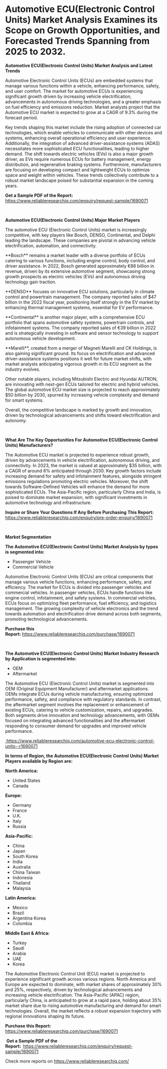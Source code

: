 <p><h1>Automotive ECU(Electronic Control Units) Market Analysis Examines its Scope on Growth Opportunities, and Forecasted Trends Spanning from 2025 to 2032.</h1></p><p><strong>Automotive ECU(Electronic Control Units) Market Analysis and Latest Trends</strong></p>
<p><p>Automotive Electronic Control Units (ECUs) are embedded systems that manage various functions within a vehicle, enhancing performance, safety, and user comfort. The market for automotive ECUs is experiencing significant growth driven by increasing vehicle electrification, advancements in autonomous driving technologies, and a greater emphasis on fuel efficiency and emissions reduction. Market analysts project that the Automotive ECU market is expected to grow at a CAGR of 9.3% during the forecast period. </p><p>Key trends shaping this market include the rising adoption of connected car technologies, which enable vehicles to communicate with other devices and systems, enhancing overall operational efficiency and user experience. Additionally, the integration of advanced driver-assistance systems (ADAS) necessitates more sophisticated ECU functionalities, leading to higher demand. The shift towards electric vehicles (EVs) is also a major growth driver, as EVs require numerous ECUs for battery management, energy distribution, and regenerative braking systems. Furthermore, manufacturers are focusing on developing compact and lightweight ECUs to optimize space and weight within vehicles. These trends collectively contribute to a robust market landscape poised for substantial expansion in the coming years.</p></p>
<p><strong>Get a Sample PDF of the Report:&nbsp;</strong> <a href="https://www.reliableresearchiq.com/enquiry/request-sample/1690071?utm_campaign=3080&utm_medium=2&utm_source=Github&utm_content=ia&utm_term=26032025&utm_id=automotive-ecuelectronic-control-units">https://www.reliableresearchiq.com/enquiry/request-sample/1690071</a></p>
<p>&nbsp;</p>
<p><strong>Automotive ECU(Electronic Control Units) Major Market Players</strong></p>
<p><p>The automotive ECU (Electronic Control Units) market is increasingly competitive, with key players like Bosch, DENSO, Continental, and Delphi leading the landscape. These companies are pivotal in advancing vehicle electrification, automation, and connectivity.</p><p>**Bosch** remains a market leader with a diverse portfolio of ECUs catering to various functions, including engine control, body control, and driver assistance. In 2022, Bosch generated approximately €88 billion in revenue, driven by its extensive automotive segment, showcasing strong growth prospects as electric vehicles (EVs) and autonomous driving technology gain traction.</p><p>**DENSO** focuses on innovative ECU solutions, particularly in climate control and powertrain management. The company reported sales of $47 billion in the 2022 fiscal year, positioning itself strongly in the EV market by enhancing thermal management systems, essential for EV performance.</p><p>**Continental** is another major player, with a comprehensive ECU portfolio that spans automotive safety systems, powertrain controls, and infotainment systems. The company reported sales of €39 billion in 2022 and is strategically investing in software and sensor technology to support autonomous vehicle development.</p><p>**Marelli**, created from a merger of Magneti Marelli and CK Holdings, is also gaining significant ground. Its focus on electrification and advanced driver-assistance systems positions it well for future market shifts, with market analysts anticipating vigorous growth in its ECU segment as the industry evolves.</p><p>Other notable players, including Mitsubishi Electric and Hyundai AUTRON, are innovating with next-gen ECUs tailored for electric and hybrid vehicles. The global automotive ECU market size is projected to reach approximately $50 billion by 2030, spurred by increasing vehicle complexity and demand for smart systems.</p><p>Overall, the competitive landscape is marked by growth and innovation, driven by technological advancements and shifts toward electrification and autonomy.</p></p>
<p>&nbsp;</p>
<p><strong>What Are The Key Opportunities For Automotive ECU(Electronic Control Units) Manufacturers?</strong></p>
<p><p>The Automotive ECU market is projected to experience robust growth, driven by advancements in vehicle electrification, autonomous driving, and connectivity. In 2023, the market is valued at approximately $35 billion, with a CAGR of around 6% anticipated through 2030. Key growth factors include increasing demand for safety and infotainment features, alongside stringent emissions regulations promoting electric vehicles. Moreover, the shift towards Software-Defined Vehicles will enhance the demand for more sophisticated ECUs. The Asia-Pacific region, particularly China and India, is poised to dominate market expansion, with significant investments in automotive technology and infrastructure.</p></p>
<p><strong>Inquire or Share Your Questions If Any Before Purchasing This Report:</strong> <a href="https://www.reliableresearchiq.com/enquiry/pre-order-enquiry/1690071?utm_campaign=3080&utm_medium=2&utm_source=Github&utm_content=ia&utm_term=26032025&utm_id=automotive-ecuelectronic-control-units">https://www.reliableresearchiq.com/enquiry/pre-order-enquiry/1690071</a></p>
<p>&nbsp;</p>
<p><strong>Market Segmentation</strong></p>
<p><strong>The Automotive ECU(Electronic Control Units) Market Analysis by types is segmented into:</strong></p>
<p><ul><li>Passenger Vehicle</li><li>Commercial Vehicle</li></ul></p>
<p><p>Automotive Electronic Control Units (ECUs) are critical components that manage various vehicle functions, enhancing performance, safety, and efficiency. The market for ECUs is divided into passenger vehicles and commercial vehicles. In passenger vehicles, ECUs handle functions like engine control, infotainment, and safety systems. In commercial vehicles, ECUs focus on optimizing fleet performance, fuel efficiency, and logistics management. The growing complexity of vehicle electronics and the trend towards automation and electrification drive demand across both segments, promoting technological advancements.</p></p>
<p><strong>Purchase this Report:&nbsp;</strong><a href="https://www.reliableresearchiq.com/purchase/1690071?utm_campaign=3080&utm_medium=2&utm_source=Github&utm_content=ia&utm_term=26032025&utm_id=automotive-ecuelectronic-control-units">https://www.reliableresearchiq.com/purchase/1690071</a></p>
<p>&nbsp;</p>
<p><strong>The Automotive ECU(Electronic Control Units) Market Industry Research by Application is segmented into:</strong></p>
<p><ul><li>OEM</li><li>Aftermarket</li></ul></p>
<p><p>The Automotive ECU (Electronic Control Units) market is segmented into OEM (Original Equipment Manufacturer) and aftermarket applications. OEMs integrate ECUs during vehicle manufacturing, ensuring optimized performance, safety, and compliance with regulatory standards. In contrast, the aftermarket segment involves the replacement or enhancement of existing ECUs, catering to vehicle customization, repairs, and upgrades. Both segments drive innovation and technology advancements, with OEMs focused on integrating advanced functionalities and the aftermarket responding to consumer demand for upgrades and improved vehicle performance.</p></p>
<p><a href="https://www.reliableresearchiq.com/automotive-ecu-electronic-control-units--r1690071?utm_campaign=3080&utm_medium=2&utm_source=Github&utm_content=ia&utm_term=26032025&utm_id=automotive-ecuelectronic-control-units">&nbsp;https://www.reliableresearchiq.com/automotive-ecu-electronic-control-units--r1690071</a></p>
<p><strong>In terms of Region, the Automotive ECU(Electronic Control Units) Market Players available by Region are:</strong></p>
<p>
    <p> <strong> North America: </strong>
        <ul>
            <li>United States</li>
            <li>Canada</li>
        </ul>
        </p> 
    <p> <strong> Europe: </strong>
        <ul>
            <li>Germany</li>
            <li>France</li>
            <li>U.K.</li>
            <li>Italy</li>
            <li>Russia</li>
        </ul>
        </p> 
    <p> <strong> Asia-Pacific: </strong>
        <ul>
            <li>China</li>
            <li>Japan</li>
            <li>South Korea</li>
            <li>India</li>
            <li>Australia</li>
            <li>China Taiwan</li>
            <li>Indonesia</li>
            <li>Thailand</li>
            <li>Malaysia</li>
        </ul>
        </p> 
    <p> <strong> Latin America: </strong>
        <ul>
            <li>Mexico</li>
            <li>Brazil</li>
            <li>Argentina Korea</li>
            <li>Colombia</li>
        </ul>
        </p> 
    <p> <strong> Middle East & Africa: </strong>
        <ul>
            <li>Turkey</li>
            <li>Saudi</li>
            <li>Arabia</li>
            <li>UAE</li>
            <li>Korea</li>
        </ul>
    </p>
    </p>
<p><p>The Automotive Electronic Control Unit (ECU) market is projected to experience significant growth across various regions. North America and Europe are expected to dominate, with market shares of approximately 30% and 25%, respectively, driven by technological advancements and increasing vehicle electrification. The Asia-Pacific (APAC) region, particularly China, is anticipated to grow at a rapid pace, holding about 35% market share due to rising automotive manufacturing and demand for smart technologies. Overall, the market reflects a robust expansion trajectory with regional innovations shaping its future.</p></p>
<p><strong>Purchase this Report: </strong><a href="https://www.reliableresearchiq.com/purchase/1690071?utm_campaign=3080&utm_medium=2&utm_source=Github&utm_content=ia&utm_term=26032025&utm_id=automotive-ecuelectronic-control-units">https://www.reliableresearchiq.com/purchase/1690071</a></p>
<p>&nbsp;<strong>Get a Sample PDF of the Report:&nbsp;&nbsp;</strong><a href="https://www.reliableresearchiq.com/enquiry/request-sample/1690071?utm_campaign=3080&utm_medium=2&utm_source=Github&utm_content=ia&utm_term=26032025&utm_id=automotive-ecuelectronic-control-units">https://www.reliableresearchiq.com/enquiry/request-sample/1690071</a></p>
<p><strong></strong></p>
<p>Check more reports on <a href="https://www.reliableresearchiq.com/?utm_campaign=3080&utm_medium=2&utm_source=Github&utm_content=ia&utm_term=26032025&utm_id=automotive-ecuelectronic-control-units">https://www.reliableresearchiq.com/</a></p>